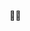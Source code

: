 <!-- 
Stack: **Python**, **Django**, **Flask**, **Asyncio**, **SQL**, **Docker**, **Nginx**.  
I also have experience with **JavaScript**, **HTML**, **CSS**, and have gently touched **C** and **Racket**.  
Currently playing with **Fast API**, **Alembic** and **Pydantic**.  

I love the **console environment** and created a _beautiful app_ with [**collections of games**](https://github.com/zluuba/games-of-terminal) for this space.  
Now, I'm working on [**my website**](https://zluuba.art) and a **real-time chat app for the console**.  

Everything is the software, and the software is everything 🖖🏻
-->

🖖🏻
